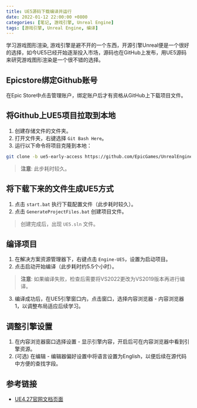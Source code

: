 ```yaml
---
title: UE5源码下载编译并运行
date: 2022-01-12 22:00:00 +0800
categories: [笔记, 游戏引擎, Unreal Engine]
tags: [游戏引擎, Unreal Engine, 编译]
---
```


学习游戏图形渲染, 游戏引擎是避不开的一个东西，开源引擎Unreal便是一个很好的选择，如今UE5已经开始逐渐投入市场，源码也在GitHub上发布，用UE5源码来研究游戏图形渲染是一个很不错的选择。

## Epicstore绑定Github账号

在Epic Store中点击管理账户，绑定账户后才有资格从GitHub上下载项目文件。

## 将Github上UE5项目拉取到本地

1. 创建存储文件的文件夹。
2. 打开文件夹，右键选择 `Git Bash Here`。
3. 运行以下命令将项目克隆到本地：

```bash
git clone -b ue5-early-access https://github.com/EpicGames/UnrealEnginegit
```

> **注意**: 此步耗时较久。

## 将下载下来的文件生成UE5方式

1. 点击 `start.bat` 执行下载配置文件（此步耗时较久）。
2. 点击 `GenerateProjectFiles.bat` 创建项目文件。

> 创建完成后，出现 `UE5.sln` 文件。

## 编译项目

1. 在解决方案资源管理器下，右键点击 `Engine-UE5`，设置为启动项目。
2. 点击启动开始编译（此步耗时约5.5个小时）。

> **注意**: 如果编译失败，检查后需要将VS2022更改为VS2019版本再进行编译。

3. 编译成功后，在UE5引擎窗口内，点击窗口，选择内容浏览器 - 内容浏览器1，以调整布局适应后续学习。

## 调整引擎设置

1. 在内容浏览器窗口选择设置 - 显示引擎内容，开启后可在内容浏览器中看到引擎资源。
2. (可选) 在编辑 - 编辑器偏好设置中将语言设置为English，以便后续在源代码中方便的查找字段。

## 参考链接

- [UE4.27官网文档页面](https://docs.unrealengine.com/4.27/zh-CN/)

